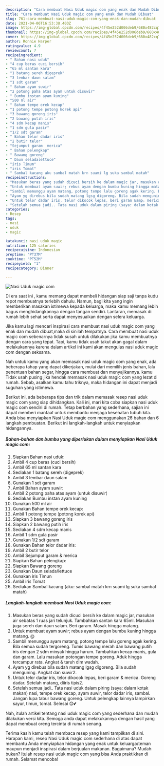```yaml
---
description: "Cara membuat Nasi Uduk magic com yang enak dan Mudah Dibuat"
title: "Cara membuat Nasi Uduk magic com yang enak dan Mudah Dibuat"
slug: 761-cara-membuat-nasi-uduk-magic-com-yang-enak-dan-mudah-dibuat
date: 2021-04-06T16:53:38.403Z
image: https://img-global.cpcdn.com/recipes/4f45e252d006deb9/680x482cq70/nasi-uduk-magic-com-foto-resep-utama.jpg
thumbnail: https://img-global.cpcdn.com/recipes/4f45e252d006deb9/680x482cq70/nasi-uduk-magic-com-foto-resep-utama.jpg
cover: https://img-global.cpcdn.com/recipes/4f45e252d006deb9/680x482cq70/nasi-uduk-magic-com-foto-resep-utama.jpg
author: Ronnie Harper
ratingvalue: 4.9
reviewcount: 7
recipeingredient:
- " Bahan nasi uduk"
- "4 cup beras cuci bersih"
- "65 ml santan kara"
- "1 batang sereh digeprek"
- "3 lembar daun salam"
- "1 sdt garam"
- " Bahan ayam suwir"
- "2 potong paha atas ayam untuk disuwir"
- " Bumbu instan ayam kuning"
- "500 ml air"
- " Bahan tempe orek kecap"
- "1 potong tempe potong korek api"
- "3 bawang goreng iris"
- "2 bawang putih iris"
- "4 sdm kecap manis"
- "1 sdm gula pasir"
- "1/2 sdt garam"
- " Bahan telor dadar iris"
- "2 butir telor"
- "Sejumput garam  merica"
- " Bahan pelengkap"
- " Bawang goreng"
- " Daun seladalettuce"
- "iris Timun"
- "iris Tomat"
- " Sambal kacang aku sambal matah krn suami lg suka sambal matah"
recipeinstructions:
- "Masukan beras yang sudah dicuci bersih ke dalam magic jar, masukan air sebatas 1 ruas jari telunjuk. Tambahkan santan kara 65ml. Masukan juga sereh dan daun salam. Beri garam. Masak hingga matang."
- "Untuk membuat ayam suwir; rebus ayam dengan bumbu kuning hingga matang. @"
- "Sambil menunggu ayam matang, potong tempe lalu goreng agak kering. Bila semua sudah tergoreng. Tumis bawang merah dan bawang putih iris dengan 2 sdm minyak hingga harum. Tambahkan kecap manis, gula dan garam. Lalu masukan potongan tempe goreng. Aduk hingga tercampur rata. Angkat &amp; taruh dlm wadah."
- "Ayam yg direbus bila sudah matang lgsg digoreng. Bila sudah menguning. Angkat dan suwir2."
- "Untuk telor dadar iris, telor dikocok lepas, beri garam &amp; merica. Goreng dadar. Setelah matang, diiris tipis2."
- "Setelah semua jadi.. Tata nasi uduk dalam piring (saya: dalam kotak makan) nasi, tempe orek kecap, ayam suwir, telor dadar iris, sambal. Jangan lupa tabur bawang goreng. Untuk pelengkap lainnya lampirkan sayur, timun, tomat. Selesai 😊💕"
categories:
- Resep
tags:
- nasi
- uduk
- magic

katakunci: nasi uduk magic 
nutrition: 125 calories
recipecuisine: Indonesian
preptime: "PT37M"
cooktime: "PT52M"
recipeyield: "1"
recipecategory: Dinner

---
```



![Nasi Uduk magic com](https://img-global.cpcdn.com/recipes/4f45e252d006deb9/680x482cq70/nasi-uduk-magic-com-foto-resep-utama.jpg)

Di era  saat ini , kamu memang dapat membeli hidangan siap saji tanpa kudu repot membuatnya terlebih dahulu. Namun, bagi kita yang ingin memberikan masakan istimewa kepada keluarga, maka kamu memang lebih bagus menghidangkannya dengan tangan sendiri. Lantaran, memasak di rumah lebih sehat serta dapat menyesuaikan dengan selera keluarga.

Jika kamu lagi mencari inspirasi cara membuat nasi uduk magic com yang enak dan mudah dibuat,maka di sinilah tempatnya. Cara membuat nasi uduk magic com  sebenarnya tidak susah untuk dilakukan jika kamu membuatnya dengan cara yang tepat. Tapi, kamu tidak usah takut akan gagal dalam melakukannya 
karena dalam artikel ini kami akan mengulas nasi uduk magic com dengan seksama.  



Nah untuk kamu yang akan memasak nasi uduk magic com yang enak, ada beberapa tahap yang dapat dikerjakan, mulai dari memilih jenis bahan, lalu penentuan bahan segar, hingga cara membuat dan menyajikannya. kamu Tidak usah pusing jika hendak memasak nasi uduk magic com yang lezat di rumah. Sebab, asalkan kamu  tahu triknya, maka hidangan ini dapat menjadi suguhan yang istimewa.

Berikut ini, ada beberapa tips dan trik dalam memasak resep nasi uduk magic com yang siap dihidangkan. Kali ini, mari kita coba siapkan nasi uduk magic com sendiri di rumah. Tetap berbahan yang sederhana, sajian ini dapat memberi manfaat untuk membantu menjaga kesehatan tubuh kita. Anda bisa menyiapkan Nasi Uduk magic com menggunakan 26 bahan dan 6 langkah pembuatan. Berikut ini langkah-langkah untuk menyiapkan hidangannya.

<!--inarticleads1-->

##### Bahan-bahan dan bumbu yang diperlukan dalam menyiapkan Nasi Uduk magic com:

1. Siapkan  Bahan nasi uduk:
1. Ambil 4 cup beras (cuci bersih)
1. Ambil 65 ml santan kara
1. Sediakan 1 batang sereh (digeprek)
1. Ambil 3 lembar daun salam
1. Gunakan 1 sdt garam
1. Ambil  Bahan ayam suwir:
1. Ambil 2 potong paha atas ayam (untuk disuwir)
1. Sediakan  Bumbu instan ayam kuning
1. Gunakan 500 ml air
1. Gunakan  Bahan tempe orek kecap:
1. Ambil 1 potong tempe (potong korek api)
1. Siapkan 3 bawang goreng iris
1. Siapkan 2 bawang putih iris
1. Sediakan 4 sdm kecap manis
1. Ambil 1 sdm gula pasir
1. Gunakan 1/2 sdt garam
1. Gunakan  Bahan telor dadar iris:
1. Ambil 2 butir telor
1. Ambil Sejumput garam &amp; merica
1. Siapkan  Bahan pelengkap:
1. Siapkan  Bawang goreng
1. Gunakan  Daun selada/lettuce
1. Gunakan iris Timun
1. Ambil iris Tomat
1. Sediakan  Sambal kacang (aku: sambal matah krn suami lg suka sambal matah)




<!--inarticleads2-->

##### Langkah-langkah membuat Nasi Uduk magic com:

1. Masukan beras yang sudah dicuci bersih ke dalam magic jar, masukan air sebatas 1 ruas jari telunjuk. Tambahkan santan kara 65ml. Masukan juga sereh dan daun salam. Beri garam. Masak hingga matang.
1. Untuk membuat ayam suwir; rebus ayam dengan bumbu kuning hingga matang. @
1. Sambil menunggu ayam matang, potong tempe lalu goreng agak kering. Bila semua sudah tergoreng. Tumis bawang merah dan bawang putih iris dengan 2 sdm minyak hingga harum. Tambahkan kecap manis, gula dan garam. Lalu masukan potongan tempe goreng. Aduk hingga tercampur rata. Angkat &amp; taruh dlm wadah.
1. Ayam yg direbus bila sudah matang lgsg digoreng. Bila sudah menguning. Angkat dan suwir2.
1. Untuk telor dadar iris, telor dikocok lepas, beri garam &amp; merica. Goreng dadar. Setelah matang, diiris tipis2.
1. Setelah semua jadi.. Tata nasi uduk dalam piring (saya: dalam kotak makan) nasi, tempe orek kecap, ayam suwir, telor dadar iris, sambal. Jangan lupa tabur bawang goreng. Untuk pelengkap lainnya lampirkan sayur, timun, tomat. Selesai 😊💕




Nah, itulah artikel tentang  nasi uduk magic com  yang sederhana dan mudah dilakukan versi kita. Semoga anda dapat melakukannya dengan hasil yang dapat membuat oreng tercinta di rumah senang. 

Terima kasih kamu telah membaca resep yang kami tampilkan di sini. Harapan kami, resep  Nasi Uduk magic com sederhana di atas dapat membantu Anda menyiapkan hidangan yang enak untuk keluarga/teman maupun menjadi inspirasi dalam berjualan makanan. Bagaimana? Mudah bukan? Itulah resep nasi uduk magic com yang bisa Anda praktikkan di rumah. Selamat mencoba!

